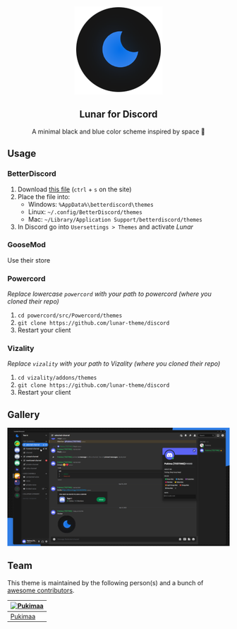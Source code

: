 <p align="center">
    <img src="https://github.com/lunar-theme/lunar-theme/raw/main/assets/icon-rounded.png" alt="Lunar Logo" />
    <h2 align="center">Lunar for Discord</h2>
</p>

<p align="center">A minimal black and blue color scheme inspired by space 🚀</p>

## Usage
### BetterDiscord
1. Download [this file](https://lunar-theme.github.io/discord/lunar.theme.css) (`ctrl` + `s` on the site)
2. Place the file into:
    - Windows: `%AppData%\betterdiscord\themes`
    - Linux: `~/.config/BetterDiscord/themes`
    - Mac: `~/Library/Application Support/betterdiscord/themes`
3. In Discord go into `Usersettings > Themes` and activate *Lunar*

### GooseMod
Use their store

### Powercord
*Replace lowercase `powercord` with your path to powercord (where you cloned their repo)*
1. `cd powercord/src/Powercord/themes`
2. `git clone https://github.com/lunar-theme/discord`
3. Restart your client

### Vizality
*Replace `vizality` with your path to Vizality (where you cloned their repo)*
1. `cd vizality/addons/themes`
2. `git clone https://github.com/lunar-theme/discord`
3. Restart your client

## Gallery

![Preview](assets/preview.png)

## Team

This theme is maintained by the following person(s) and a bunch of [awesome contributors](https://github.com/lunar-theme/template/graphs/contributors).

[![Pukimaa](https://avatars.githubusercontent.com/u/58347116?v=4)](https://github.com/Pukimaa) |
--- |
|[Pukimaa](https://github.com/Pukimaa) |
